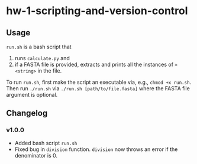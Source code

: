 # hw-1-scripting-and-version-control

## Usage

`run.sh` is a bash script that

1. runs `calculate.py` and
2. if a FASTA file is provided, extracts and prints all the instances of `><string>` in the file. 

To run `run.sh`, first make the script an executable via, e.g., `chmod +x run.sh`. 
Then run `./run.sh` via `./run.sh [path/to/file.fasta]` where the FASTA file argument is optional. 

## Changelog

### v1.0.0

- Added bash script `run.sh` 
- Fixed bug in `division` function.
`division` now throws an error if the denominator is 0.